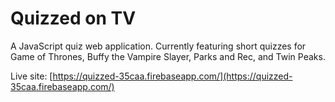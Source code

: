 # Quizzed on TV

A JavaScript quiz web application. Currently featuring short quizzes for Game of Thrones, Buffy the Vampire Slayer, Parks and Rec, and Twin Peaks.

Live site: [https://quizzed-35caa.firebaseapp.com/](https://quizzed-35caa.firebaseapp.com/)
